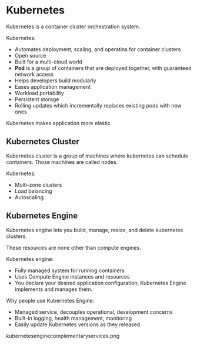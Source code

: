 # Kubernetes

Kubernetes is a container cluster orchestration system.

Kubernetes:
* Automates deployment, scaling, and operatins for container clusters
* Open source
* Built for a multi-cloud world
* **Pod** is a group of containers that are deployed together, with guaranteed network access
* Helps developers build modularly
* Eases application management
* Workload portability
* Persistent storage
* Rolling updates which incrementally replaces existing pods with new ones

Kubernetes makes application more elastic

## Kubernetes Cluster

Kubernetes cluster is a group of machines where kubernetes can schedule containers. Those machines are called nodes.

Kubernetes:
* Multi-zone clusters
* Load balancing
* Autoscaling

## Kubernetes Engine

Kubernetes engine lets you build, manage, resize, and delete kubernetes clusters.

These resources are none other than compute engines.

Kubernetes engine:
* Fully managed system for running containers
* Uses Compute Engine instances and resources
* You declare your desired application configuration, Kubernetes Engine implements and manages them.

Why people use Kubernetes Engine:
* Managed service, decouples operational, development concerns
* Built-in logging, health management, monitoring
* Easily update Kubernetes versions as they released

kubernetesenginecomplementaryservices.png
